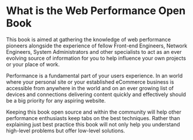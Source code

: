 What is the Web Performance Open Book
=====================================

This book is aimed at gathering the knowledge of web performance pioneers alongside the experience of fellow Front-end Engineers, Network Engineers, System Administrators and other specialists to act as an ever evolving source of information for you to help influence your own projects or your place of work.

Performance is a fundamental part of your users experience. In an world where your personal site or your established eCommerce business is accessible from anywhere in the world and on an ever growing list of devices and connections delivering content quickly and effectively should be a big priority for any aspiring website.

Keeping this book open source and within the community will help other performance enthusiasts keep tabs on the best techniques. Rather than explaining just best practice this book will not only help you understand high-level problems but offer low-level solutions.
